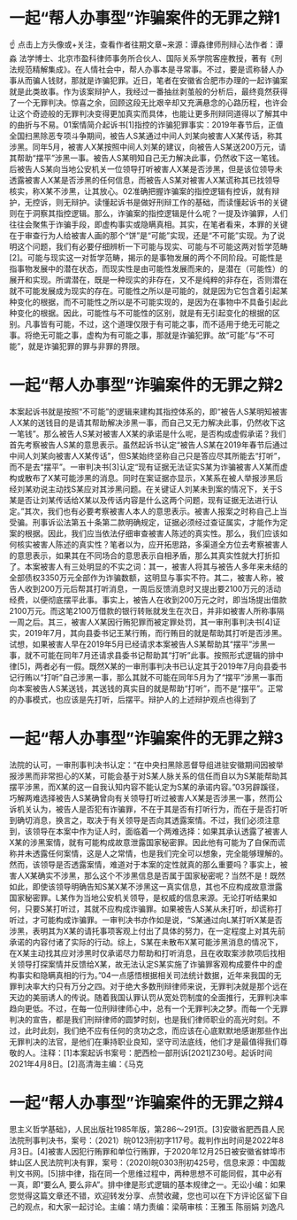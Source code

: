 # 一起“帮人办事型”诈骗案件的无罪之辩1

☝ 点击上方头像或+关注，查看作者往期文章~来源：谭淼律师刑辩心法作者：谭淼 法学博士、北京市盈科律师事务所合伙人、国际关系学院客座教授，著有《刑法规范精解集成》。在人情社会中，帮人办事本是寻常事。不过，要是谎称替人办事从而骗人钱财，那就是诈骗犯罪。近日，笔者在安徽省合肥市办理的一起诈骗案就是此类故事。作为该案辩护人，我经过一番抽丝剥茧般的分析后，最终竟然获得了一个无罪判决。惊喜之余，回顾这段无比艰辛却又充满悬念的心路历程，也许会让这个奇迹般的无罪判决变得更加真实而具体，也能让更多刑辩同道得以了解其中的曲折与不易。01案情简介起诉书[1]指控的诈骗犯罪事实：2019年春节后，正值全国扫黑除恶专项斗争期间，被告人S某通过中间人刘某向被害人X某传话，称其涉黑。同年5月，被害人X某按照中间人刘某的建议，向被告人S某送200万元，请其帮助“摆平”涉黑一事。被告人S某明知自己无力解决此事，仍然收下这一笔钱。后被告人S某向当地公安机关一位领导打听被害人X某是否涉黑，但是该位领导未透露被害人X某是否涉黑的任何信息，而被告人S某对被害人X某谎称其已找领导核实，称X某不涉黑，让其放心。02准确把握诈骗案的指控逻辑有控诉，就有辩护，无控诉，则无辩护。读懂起诉书是做好刑辩工作的基础，而读懂起诉书的关键则在于洞察其指控逻辑。那么，诈骗案的指控逻辑是什么呢？一提及诈骗罪，人们往往会聚焦于诈骗手段，即虚构事实或隐瞒真相。其实，在笔者看来，本罪的关键在于审查行为人给被害人画的那个“饼”是“可能”实现，还是“不可能”实现。为了说明这个问题，我们有必要仔细辨析一下可能与现实、可能与不可能这两对哲学范畴[2]。可能与现实这一对哲学范畴，揭示的是事物发展的两个不同阶段。可能性是指事物发展中的潜在状态，而现实性是由可能性发展而来的，是潜在（可能性）的展开和实现。所谓潜在，既是一种现实的非存在，又不是纯粹的非存在，否则潜在就不可能发展成为现实的存在。可能性之所以是可能的，就是因为它包含着引起某种变化的根据，而不可能性之所以是不可能实现的，是因为在事物中不具备引起此种变化的根据。因此，可能性与不可能性的区别，就是有无引起变化的根据的区别。凡事皆有可能，不过，这个道理仅限于有可能之事，而不适用于绝无可能之事。将绝无可能之事，虚构为有可能之事，那就是诈骗犯罪。故“可能”与“不可能”，就是诈骗犯罪的罪与非罪的界限。

# 一起“帮人办事型”诈骗案件的无罪之辩2

本案起诉书就是按照“不可能”的逻辑来建构其指控体系的，即“被告人S某明知被害人X某的送钱目的是请其帮助解决涉黑一事，而自己又无力解决此事，仍然收下这一笔钱”。那么被告人S某对被害人X某的承诺是什么呢，是否构成虚假承诺？我们首先考察被告人S某的意思表示。虽然起诉书认定“被告人S某在2019年春节后通过中间人刘某向被害人X某传话”，但S某始终坚称自己只是答应尽其所能去“打听”，而不是去“摆平”。一审判决书[3]认定“现有证据无法证实S某为诈骗被害人X某而虚构或散布了X某可能涉黑的消息。同时在案证据亦显示，X某系在被人举报涉黑后经刘某劝说主动找S某应对其涉黑问题。在关键证人刘某未到案的情况下，关于S某是否让刘某传话给X某以及传话内容是什么这两个问题，现有证据无法进行认定。”其次，我们也有必要考察被害人本人的意思表示。被害人报案之时称自己上当受骗。刑事诉讼法第五十条第二款明确规定，证据必须经过查证属实，才能作为定案的根据。因此，我们应当依法仔细审查被害人陈述的真实性。那么，我们应该如何核实被害人陈述的真实性？笔者以为，应开拓思路，多渠道全方位去考察被害人的意思表示，如果其在不同场合的意思表示自相矛盾，那么其真实性就大打折扣了。本案被害人有三处明显的不实之词：其一，被害人将其与被告人多年来未结的全部债权3350万元全部作为诈骗数额，这明显与事实不符。其二，被害人称，被告人收到200万元后帮其打听消息，一周后反馈消息时又提出要2100万元的活动经费，以便彻底摆平此事。事实上，被告人在收到200万元之时，即当场提出借款2100万元。而这笔2100万借款的银行转账就发生在次日，并非如被害人所称事隔一周之后。其三，被害人X某因行贿犯罪而被定罪处罚，其一审刑事判决书[4]证实，2019年7月，其向县委书记王某行贿，而行贿目的就是帮助其打听是否涉黑。试想，如果被害人早在2019年5月已经请求本案被告人S某帮助其“摆平”涉黑一事，就不可能在同年7月还请求县委书记帮助其“打听”此事。按照形式逻辑的排中律[5]，两者必有一假。既然X某的一审刑事判决书已认定其于2019年7月向县委书记行贿以“打听”自己涉黑一事，那么其就不可能在同年5月为了“摆平”涉黑一事而向本案被告人S某送钱，其送钱的真实目的就是帮助“打听”，而不是“摆平”。正常的办事模式，也应该是先打听，后摆平。辩护人的上述辩护观点也得到了

# 一起“帮人办事型”诈骗案件的无罪之辩3

法院的认可，一审刑事判决书认定：“在中央扫黑除恶督导组进驻安徽期间因被举报涉黑而非常担心的X某，可能会基于对S某人脉关系的信任而自以为S某能帮助其摆平涉黑，而X某的这一自我认知内容不能认定为S某的承诺内容。”03另辟蹊径，巧解两难选择被告人S某确曾向有关领导打听过被害人X某是否涉黑一事，然而公诉机关认为，被告人是否犯有诈骗罪，不在于其是否有打听行为，而在于是否打听到确切消息，换言之，取决于有关领导是否向其透露案情。不过，我们必须注意到，该领导在本案中作为证人时，面临着一个两难选择：如果其承认透露了被害人X某的涉黑案情，就有可能构成故意泄露国家秘密罪。因此他有可能为了自保而谎称并未透露任何案情，这是人之常情，也是我们完全可以想象，完全能够理解的。然而，该领导是否透露案情，难道对于本案的定性就真的那么重要吗？事实上，被害人X某确实不涉黑，那么这个不涉黑信息是否属于国家秘密呢？当然不是！既然如此，即使该领导明确告知S某X某不涉黑这一真实信息，其也不应构成故意泄露国家秘密罪。L某作为当地公安机关领导，是权威的信息来源。无论打听结果如何，只要S某打听过，其就不应构成诈骗罪。如果被告人S某从未打听，却谎称打听过，才可能构成诈骗罪。一审判决书亦作如是说，“S某通过向L某打听X某是否涉黑，表明其为X某的请托事项客观上付出了具体的努力，在一定程度上对其先前承诺的内容付诸了实际的行动。综上，S某在未散布X某可能涉黑消息的情况下，在X某主动找其应对涉黑时仅承诺尽力帮助和打听消息，且在收取案涉款项后找相关领导打探案情并反馈给X某，故无法认定S某实施了诈骗罪客观构成要件中的虚构事实和隐瞒真相的行为。”04一点感悟根据相关司法统计数据，近年来我国的无罪判决率大约只有万分之四。对于绝大多数刑辩律师来说，无罪判决就是那个远在天边的美丽诱人的传说。随着我国认罪认罚从宽处罚制度的全面推行，无罪判决率趋向更低。不过，在每一位刑辩律师心中，总有一个无罪判决之梦。而每一个无罪判决的宣告，都是我们刑辩律师的圆梦时刻，也是我们律师职业的高光时刻。不过，此时此刻，我们绝不应有任何的贪功之念，而应该在心底默默地感谢那些作出无罪判决的法官，是他们在秉持职业良知，坚守司法底线，他们才是最值得我们尊敬的人。注释：[1]本案起诉书案号：肥西检一部刑诉[2021]Z30号。起诉时间2021年4月8日。[2]高清海主编：《马克

# 一起“帮人办事型”诈骗案件的无罪之辩4

思主义哲学基础》，人民出版社1985年版，第286～291页。[3]安徽省肥西县人民法院刑事判决书，案号：（2021）皖0123刑初字117号。裁判作出时间是2022年8月3日。[4]被害人因犯行贿罪和单位行贿罪，于2020年12月25日被安徽省蚌埠市蚌山区人民法院判决有罪，案号：（2020)皖0303刑初425号，信息来源：中国裁判文书网。[5]排中律，指在同一个思维过程中，两种思想不可能同假，其中必有一真，即“要么A, 要么非A”。排中律是形式逻辑的基本规律之一。无讼小编：如果您觉得这篇文章还不错，欢迎转发分享、点赞收藏，您也可以在下方评论区留下自己的观点，和大家一起讨论。主编：靖力责编：梁萌审核：王雅玉 陈丽娟 刘逸凡

